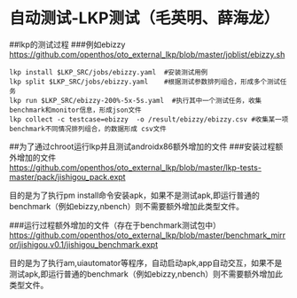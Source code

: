 # 自动测试-LKP测试（毛英明、薛海龙）
##lkp的测试过程
###例如ebizzy
https://github.com/openthos/oto_external_lkp/blob/master/joblist/ebizzy.sh
```
lkp install $LKP_SRC/jobs/ebizzy.yaml  #安装测试用例
lkp split $LKP_SRC/jobs/ebizzy.yaml    #根据测试参数排列组合，形成多个测试任务
lkp run $LKP_SRC/ebizzy-200%-5x-5s.yaml  #执行其中一个测试任务，收集benchmark和monitor信息，形成json文件
lkp collect -c testcase=ebizzy  -o /result/ebizzy/ebizzy.csv #收集某一项benchmark不同情况排列组合，的数据形成 csv文件
```
##为了通过chroot运行lkp并且测试androidx86额外增加的文件
###安装过程额外增加的文件
https://github.com/openthos/oto_external_lkp/blob/master/lkp-tests-master/pack/jishigou_pack.expt 

目的是为了执行pm install命令安装apk，如果不是测试apk,即运行普通的benchmark（例如ebizzy,nbench）则不需要额外增加此类型文件。


###运行过程额外增加的文件（存在于benchmark测试包中）
https://github.com/openthos/oto_external_lkp/blob/master/benchmark_mirror/jishigou.v0.1/jishigou_benchmark.expt 

目的是为了执行am,uiautomator等程序，自动启动apk,app自动交互，如果不是测试apk,即运行普通的benchmark（例如ebizzy,nbench）则不需要额外增加此类型文件。
